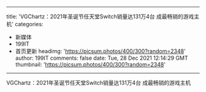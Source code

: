 
---
title: 'VGChartz：2021年圣诞节任天堂Switch销量达131万4台 成最畅销的游戏主机'
categories: 
 - 新媒体
 - 199IT
 - 首页更新
headimg: 'https://picsum.photos/400/300?random=2348'
author: 199IT
comments: false
date: Tue, 28 Dec 2021 12:14:29 GMT
thumbnail: 'https://picsum.photos/400/300?random=2348'
---

<div>   
VGChartz：2021年圣诞节任天堂Switch销量达131万4台 成最畅销的游戏主机  
</div>
            